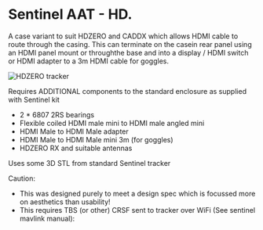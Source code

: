 # Sentinel AAT - HD. 
A case variant to suit HDZERO and CADDX which allows HDMI cable to route through the casing. This can terminate on the casein rear panel using an HDMI panel mount or throughthe base and into a display / HDMI switch or HDMI adapter to a 3m HDMI cable for goggles. 

![HDZERO tracker](https://user-images.githubusercontent.com/11336532/195096236-675fc430-cddf-4482-9855-8545b0c79a26.jpg)

Requires ADDITIONAL components to the standard enclosure as supplied with Sentinel kit
- 2 * 6807 2RS bearings
- Flexible coiled HDMI male mini to HDMI male angled mini 
- HDMI Male to HDMI Male adapter
- HDMI Male to HDMI Male mini 3m (for goggles)
- HDZERO RX and suitable antennas

Uses some 3D STL from standard Sentinel tracker 

Caution:
- This was designed purely to meet a design spec which is focussed more on aesthetics than usability!
- This requires TBS (or other) CRSF sent to tracker over WiFi (See sentinel mavlink manual):

